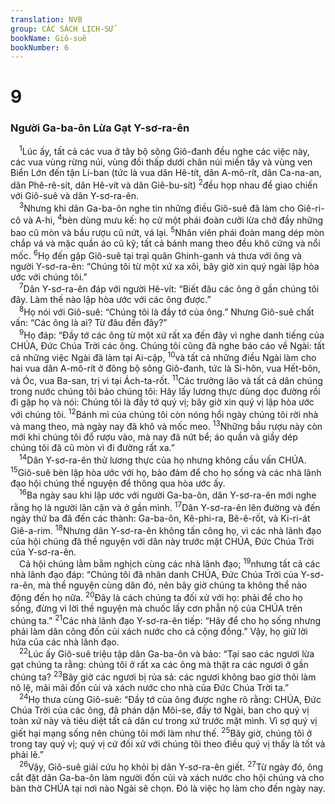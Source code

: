 ```yaml
---
translation: NVB
group: CÁC SÁCH LỊCH-SỬ
bookName: Giô-suê 
bookNumber: 6
---
```


<div class="title"><h1>9</h1><h3>Người Ga-ba-ôn Lừa Gạt Y-sơ-ra-ên </h3></div>
<span class="verse gios_9_1"> <sup>1</sup>Lúc ấy, tất cả các vua ở tây bộ sông Giô-đanh đều nghe các việc này, các vua vùng rừng núi, vùng đồi thấp dưới chân núi miền tây và vùng ven Biển Lớn đến tận Li-ban (tức là vua dân Hê-tít, dân A-mô-rít, dân Ca-na-an, dân Phê-rê-sít, dân Hê-vít và dân Giê-bu-sít) </span>
<span class="verse gios_9_2"><sup>2</sup>đều họp nhau để giao chiến với Giô-suê và dân Y-sơ-ra-ên. <br/></span>
<span class="verse gios_9_3"> <sup>3</sup>Nhưng khi dân Ga-ba-ôn nghe tin những điều Giô-suê đã làm cho Giê-ri-cô và A-hi, </span>
<span class="verse gios_9_4"><sup>4</sup>bèn dùng mưu kế: họ cử một phái đoàn cưỡi lừa chở đầy những bao cũ mòn và bầu rượu cũ nứt, vá lại. </span>
<span class="verse gios_9_5"><sup>5</sup>Nhân viên phái đoàn mang dép mòn chắp vá và mặc quần áo cũ kỹ; tất cả bánh mang theo đều khô cứng và nổi mốc. </span>
<span class="verse gios_9_6"><sup>6</sup>Họ đến gặp Giô-suê tại trại quân Ghinh-ganh và thưa với ông và người Y-sơ-ra-ên: “Chúng tôi từ một xứ xa xôi, bây giờ xin quý ngài lập hòa ước với chúng tôi.” <br/></span>
<span class="verse gios_9_7"> <sup>7</sup>Dân Y-sơ-ra-ên đáp với người Hê-vít: “Biết đâu các ông ở gần chúng tôi đây. Làm thế nào lập hòa ước với các ông được.” <br/></span>
<span class="verse gios_9_8"> <sup>8</sup>Họ nói với Giô-suê: “Chúng tôi là đầy tớ của ông.” Nhưng Giô-suê chất vấn: “Các ông là ai? Từ đâu đến đây?” <br/></span>
<span class="verse gios_9_9"> <sup>9</sup>Họ đáp: “Đầy tớ các ông từ một xứ rất xa đến đây vì nghe danh tiếng của CHÚA, Đức Chúa Trời các ông. Chúng tôi cũng đã nghe báo cáo về Ngài: tất cả những việc Ngài đã làm tại Ai-cập, </span>
<span class="verse gios_9_10"><sup>10</sup>và tất cả những điều Ngài làm cho hai vua dân A-mô-rít ở đông bộ sông Giô-đanh, tức là Si-hôn, vua Hết-bôn, và Óc, vua Ba-san, trị vì tại Ách-ta-rốt. </span>
<span class="verse gios_9_11"><sup>11</sup>Các trưởng lão và tất cả dân chúng trong nước chúng tôi bảo chúng tôi: Hãy lấy lương thực dùng dọc đường rồi đi gặp họ và nói: Chúng tôi là đầy tớ quý vị; bây giờ xin quý vị lập hòa ước với chúng tôi. </span>
<span class="verse gios_9_12"><sup>12</sup>Bánh mì của chúng tôi còn nóng hổi ngày chúng tôi rời nhà và mang theo, mà ngày nay đã khô và mốc meo. </span>
<span class="verse gios_9_13"><sup>13</sup>Những bầu rượu này còn mới khi chúng tôi đổ rượu vào, mà nay đã nứt bể; áo quần và giầy dép chúng tôi đã cũ mòn vì đi đường rất xa.” <br/></span>
<span class="verse gios_9_14"> <sup>14</sup>Dân Y-sơ-ra-ên thử lương thực của họ nhưng không cầu vấn CHÚA. </span>
<span class="verse gios_9_15"><sup>15</sup>Giô-suê bèn lập hòa ước với họ, bảo đảm để cho họ sống và các nhà lãnh đạo hội chúng thề nguyện để thông qua hòa ước ấy. <br/></span>
<span class="verse gios_9_16"> <sup>16</sup>Ba ngày sau khi lập ước với người Ga-ba-ôn, dân Y-sơ-ra-ên mới nghe rằng họ là người lân cận và ở gần mình. </span>
<span class="verse gios_9_17"><sup>17</sup>Dân Y-sơ-ra-ên lên đường và đến ngày thứ ba đã đến các thành: Ga-ba-ôn, Kê-phi-ra, Bê-ê-rốt, và Ki-ri-át Giê-a-rim. </span>
<span class="verse gios_9_18"><sup>18</sup>Nhưng dân Y-sơ-ra-ên không tấn công họ, vì các nhà lãnh đạo của hội chúng đã thề nguyện với dân này trước mặt CHÚA, Đức Chúa Trời của Y-sơ-ra-ên. <br/> Cả hội chúng lằm bằm nghịch cùng các nhà lãnh đạo; </span>
<span class="verse gios_9_19"><sup>19</sup>nhưng tất cả các nhà lãnh đạo đáp: “Chúng tôi đã nhân danh CHÚA, Đức Chúa Trời của Y-sơ-ra-ên, mà thề nguyện cùng dân đó, nên bây giờ chúng ta không thể nào động đến họ nữa. </span>
<span class="verse gios_9_20"><sup>20</sup>Đây là cách chúng ta đối xử với họ: phải để cho họ sống, đừng vì lời thề nguyện mà chuốc lấy cơn phẫn nộ của CHÚA trên chúng ta.” </span>
<span class="verse gios_9_21"><sup>21</sup>Các nhà lãnh đạo Y-sơ-ra-ên tiếp: “Hãy để cho họ sống nhưng phải làm dân công đốn củi xách nước cho cả cộng đồng.” Vậy, họ giữ lời hứa của các nhà lãnh đạo. <br/></span>
<span class="verse gios_9_22"> <sup>22</sup>Lúc ấy Giô-suê triệu tập dân Ga-ba-ôn và bảo: “Tại sao các ngươi lừa gạt chúng ta rằng: chúng tôi ở rất xa các ông mà thật ra các ngươi ở gần chúng ta? </span>
<span class="verse gios_9_23"><sup>23</sup>Bây giờ các ngươi bị rủa sả: các ngươi không bao giờ thôi làm nô lệ, mãi mãi đốn củi và xách nước cho nhà của Đức Chúa Trời ta.” <br/></span>
<span class="verse gios_9_24"> <sup>24</sup>Họ thưa cùng Giô-suê: “Đầy tớ của ông được nghe rõ rằng: CHÚA, Đức Chúa Trời của các ông, đã phán dặn Môi-se, đầy tớ Ngài, ban cho quý vị toàn xứ này và tiêu diệt tất cả dân cư trong xứ trước mặt mình. Vì sợ quý vị giết hại mạng sống nên chúng tôi mới làm như thế. </span>
<span class="verse gios_9_25"><sup>25</sup>Bây giờ, chúng tôi ở trong tay quý vị; quý vị cứ đối xử với chúng tôi theo điều quý vị thấy là tốt và phải lẽ.” <br/></span>
<span class="verse gios_9_26"> <sup>26</sup>Vậy, Giô-suê giải cứu họ khỏi bị dân Y-sơ-ra-ên giết. </span>
<span class="verse gios_9_27"><sup>27</sup>Từ ngày đó, ông cắt đặt dân Ga-ba-ôn làm người đốn củi và xách nước cho hội chúng và cho bàn thờ CHÚA tại nơi nào Ngài sẽ chọn. Đó là việc họ làm cho đến ngày nay. <br/></span>
